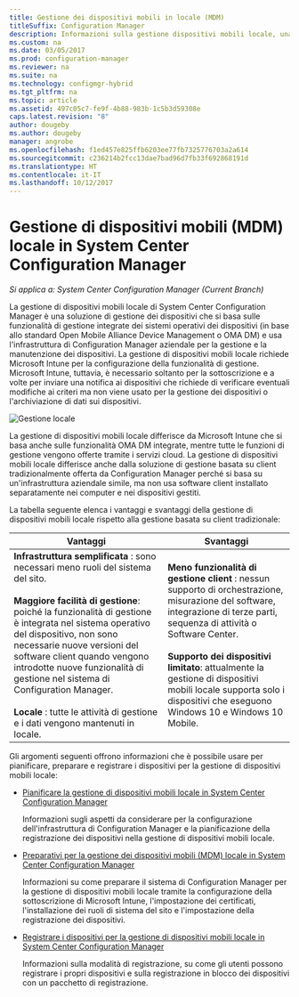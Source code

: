 ```yaml
---
title: Gestione dei dispositivi mobili in locale (MDM)
titleSuffix: Configuration Manager
description: Informazioni sulla gestione dispositivi mobili locale, una soluzione di gestione dei dispositivi in System Center Configuration Manager.
ms.custom: na
ms.date: 03/05/2017
ms.prod: configuration-manager
ms.reviewer: na
ms.suite: na
ms.technology: configmgr-hybrid
ms.tgt_pltfrm: na
ms.topic: article
ms.assetid: 497c05c7-fe9f-4b88-983b-1c5b3d59308e
caps.latest.revision: "8"
author: dougeby
ms.author: dougeby
manager: angrobe
ms.openlocfilehash: f1ed457e825ffb6203ee77fb7325776703a2a614
ms.sourcegitcommit: c236214b2fcc13dae7bad96d7fb33f692868191d
ms.translationtype: HT
ms.contentlocale: it-IT
ms.lasthandoff: 10/12/2017
---
```

# <a name="on-premises-mobile-device-management-mdm-in-system-center-configuration-manager"></a>Gestione di dispositivi mobili (MDM) locale in System Center Configuration Manager

*Si applica a: System Center Configuration Manager (Current Branch)*

La gestione di dispositivi mobili locale di System Center Configuration Manager è una soluzione di gestione dei dispositivi che si basa sulle funzionalità di gestione integrate dei sistemi operativi dei dispositivi (in base allo standard Open Mobile Alliance Device Management o OMA DM) e usa l'infrastruttura di Configuration Manager aziendale per la gestione e la manutenzione dei dispositivi. La gestione di dispositivi mobili locale richiede Microsoft Intune per la configurazione della funzionalità di gestione. Microsoft Intune, tuttavia, è necessario soltanto per la sottoscrizione e a volte per inviare una notifica ai dispositivi che richiede di verificare eventuali modifiche ai criteri ma non viene usato per la gestione dei dispositivi o l'archiviazione di dati sui dispositivi.  

 ![Gestione locale](media/On-premises-conceptual.png)  

 La gestione di dispositivi mobili locale differisce da Microsoft Intune che si basa anche sulle funzionalità OMA DM integrate, mentre tutte le funzioni di gestione vengono offerte tramite i servizi cloud.  La gestione di dispositivi mobili locale differisce anche dalla soluzione di gestione basata su client tradizionalmente offerta da Configuration Manager perché si basa su un'infrastruttura aziendale simile, ma non usa software client installato separatamente nei computer e nei dispositivi gestiti.  

 La tabella seguente elenca i vantaggi e svantaggi della gestione di dispositivi mobili locale rispetto alla gestione basata su client tradizionale:  

|Vantaggi|Svantaggi|  
|----------------|-------------------|  
|**Infrastruttura semplificata** : sono necessari meno ruoli del sistema del sito.<br /><br /> **Maggiore facilità di gestione**: poiché la funzionalità di gestione è integrata nel sistema operativo del dispositivo, non sono necessarie nuove versioni del software client quando vengono introdotte nuove funzionalità di gestione nel sistema di Configuration Manager.<br /><br /> **Locale** : tutte le attività di gestione e i dati vengono mantenuti in locale.|**Meno funzionalità di gestione client** : nessun supporto di orchestrazione, misurazione del software, integrazione di terze parti, sequenza di attività o Software Center.<br /><br /> **Supporto dei dispositivi limitato**: attualmente la gestione di dispositivi mobili locale supporta solo i dispositivi che eseguono Windows 10 e Windows 10 Mobile.|  

 Gli argomenti seguenti offrono informazioni che è possibile usare per pianificare, preparare e registrare i dispositivi per la gestione di dispositivi mobili locale:  

-   [Pianificare la gestione di dispositivi mobili locale in System Center Configuration Manager](../plan-design/plan-on-premises-mdm.md)  

     Informazioni sugli aspetti da considerare per la configurazione dell'infrastruttura di Configuration Manager e la pianificazione della registrazione dei dispositivi nella gestione di dispositivi mobili locale.  

-   [Preparativi per la gestione dei dispositivi mobili (MDM) locale in System Center Configuration Manager](../get-started/preparation-steps-for-on-premises-mdm.md)  

     Informazioni su come preparare il sistema di Configuration Manager per la gestione di dispositivi mobili locale tramite la configurazione della sottoscrizione di Microsoft Intune, l'impostazione dei certificati, l'installazione dei ruoli di sistema del sito e l'impostazione della registrazione dei dispositivi.  

-   [Registrare i dispositivi per la gestione di dispositivi mobili locale in System Center Configuration Manager](../deploy-use/enroll-devices-on-premises-mdm.md)  

     Informazioni sulla modalità di registrazione, su come gli utenti possono registrare i propri dispositivi e sulla registrazione in blocco dei dispositivi con un pacchetto di registrazione.  

